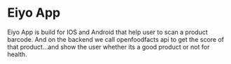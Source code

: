 # Eiyo App

Eiyo App is build for IOS and Android that help user to scan a product barcode. And on the backend we call openfoodfacts api
to get the score of that product...and show the user whether its a good product or not for health.

